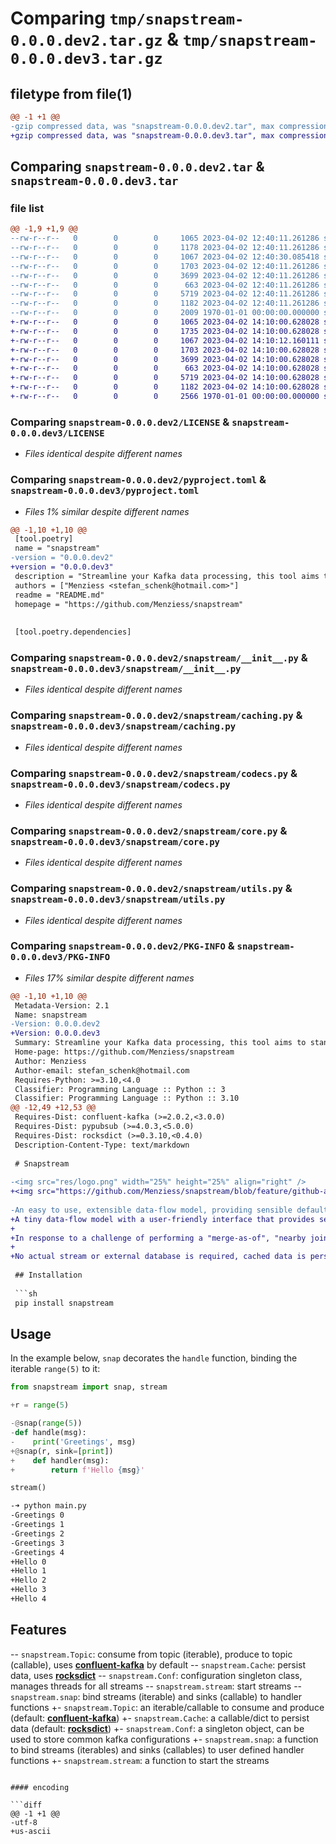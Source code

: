 # Comparing `tmp/snapstream-0.0.0.dev2.tar.gz` & `tmp/snapstream-0.0.0.dev3.tar.gz`

## filetype from file(1)

```diff
@@ -1 +1 @@
-gzip compressed data, was "snapstream-0.0.0.dev2.tar", max compression
+gzip compressed data, was "snapstream-0.0.0.dev3.tar", max compression
```

## Comparing `snapstream-0.0.0.dev2.tar` & `snapstream-0.0.0.dev3.tar`

### file list

```diff
@@ -1,9 +1,9 @@
--rw-r--r--   0        0        0     1065 2023-04-02 12:40:11.261286 snapstream-0.0.0.dev2/LICENSE
--rw-r--r--   0        0        0     1178 2023-04-02 12:40:11.261286 snapstream-0.0.0.dev2/README.md
--rw-r--r--   0        0        0     1067 2023-04-02 12:40:30.085418 snapstream-0.0.0.dev2/pyproject.toml
--rw-r--r--   0        0        0     1703 2023-04-02 12:40:11.261286 snapstream-0.0.0.dev2/snapstream/__init__.py
--rw-r--r--   0        0        0     3699 2023-04-02 12:40:11.261286 snapstream-0.0.0.dev2/snapstream/caching.py
--rw-r--r--   0        0        0      663 2023-04-02 12:40:11.261286 snapstream-0.0.0.dev2/snapstream/codecs.py
--rw-r--r--   0        0        0     5719 2023-04-02 12:40:11.261286 snapstream-0.0.0.dev2/snapstream/core.py
--rw-r--r--   0        0        0     1182 2023-04-02 12:40:11.261286 snapstream-0.0.0.dev2/snapstream/utils.py
--rw-r--r--   0        0        0     2009 1970-01-01 00:00:00.000000 snapstream-0.0.0.dev2/PKG-INFO
+-rw-r--r--   0        0        0     1065 2023-04-02 14:10:00.628028 snapstream-0.0.0.dev3/LICENSE
+-rw-r--r--   0        0        0     1735 2023-04-02 14:10:00.628028 snapstream-0.0.0.dev3/README.md
+-rw-r--r--   0        0        0     1067 2023-04-02 14:10:12.160111 snapstream-0.0.0.dev3/pyproject.toml
+-rw-r--r--   0        0        0     1703 2023-04-02 14:10:00.628028 snapstream-0.0.0.dev3/snapstream/__init__.py
+-rw-r--r--   0        0        0     3699 2023-04-02 14:10:00.628028 snapstream-0.0.0.dev3/snapstream/caching.py
+-rw-r--r--   0        0        0      663 2023-04-02 14:10:00.628028 snapstream-0.0.0.dev3/snapstream/codecs.py
+-rw-r--r--   0        0        0     5719 2023-04-02 14:10:00.628028 snapstream-0.0.0.dev3/snapstream/core.py
+-rw-r--r--   0        0        0     1182 2023-04-02 14:10:00.628028 snapstream-0.0.0.dev3/snapstream/utils.py
+-rw-r--r--   0        0        0     2566 1970-01-01 00:00:00.000000 snapstream-0.0.0.dev3/PKG-INFO
```

### Comparing `snapstream-0.0.0.dev2/LICENSE` & `snapstream-0.0.0.dev3/LICENSE`

 * *Files identical despite different names*

### Comparing `snapstream-0.0.0.dev2/pyproject.toml` & `snapstream-0.0.0.dev3/pyproject.toml`

 * *Files 1% similar despite different names*

```diff
@@ -1,10 +1,10 @@
 [tool.poetry]
 name = "snapstream"
-version = "0.0.0.dev2"
+version = "0.0.0.dev3"
 description = "Streamline your Kafka data processing, this tool aims to standardize streaming data from multiple Kafka clusters. With a pub-sub approach, multiple functions can easily subscribe to incoming messages, serialization can be specified per topic, and data is automatically processed by data sink functions."
 authors = ["Menziess <stefan_schenk@hotmail.com>"]
 readme = "README.md"
 homepage = "https://github.com/Menziess/snapstream"
 
 
 [tool.poetry.dependencies]
```

### Comparing `snapstream-0.0.0.dev2/snapstream/__init__.py` & `snapstream-0.0.0.dev3/snapstream/__init__.py`

 * *Files identical despite different names*

### Comparing `snapstream-0.0.0.dev2/snapstream/caching.py` & `snapstream-0.0.0.dev3/snapstream/caching.py`

 * *Files identical despite different names*

### Comparing `snapstream-0.0.0.dev2/snapstream/codecs.py` & `snapstream-0.0.0.dev3/snapstream/codecs.py`

 * *Files identical despite different names*

### Comparing `snapstream-0.0.0.dev2/snapstream/core.py` & `snapstream-0.0.0.dev3/snapstream/core.py`

 * *Files identical despite different names*

### Comparing `snapstream-0.0.0.dev2/snapstream/utils.py` & `snapstream-0.0.0.dev3/snapstream/utils.py`

 * *Files identical despite different names*

### Comparing `snapstream-0.0.0.dev2/PKG-INFO` & `snapstream-0.0.0.dev3/PKG-INFO`

 * *Files 17% similar despite different names*

```diff
@@ -1,10 +1,10 @@
 Metadata-Version: 2.1
 Name: snapstream
-Version: 0.0.0.dev2
+Version: 0.0.0.dev3
 Summary: Streamline your Kafka data processing, this tool aims to standardize streaming data from multiple Kafka clusters. With a pub-sub approach, multiple functions can easily subscribe to incoming messages, serialization can be specified per topic, and data is automatically processed by data sink functions.
 Home-page: https://github.com/Menziess/snapstream
 Author: Menziess
 Author-email: stefan_schenk@hotmail.com
 Requires-Python: >=3.10,<4.0
 Classifier: Programming Language :: Python :: 3
 Classifier: Programming Language :: Python :: 3.10
@@ -12,49 +12,53 @@
 Requires-Dist: confluent-kafka (>=2.0.2,<3.0.0)
 Requires-Dist: pypubsub (>=4.0.3,<5.0.0)
 Requires-Dist: rocksdict (>=0.3.10,<0.4.0)
 Description-Content-Type: text/markdown
 
 # Snapstream
 
-<img src="res/logo.png" width="25%" height="25%" align="right" />
+<img src="https://github.com/Menziess/snapstream/blob/feature/github-actions/res/logo.png?raw=true" width="25%" height="25%" align="right" />
 
-An easy to use, extensible data-flow model, providing sensible defaults to produce and consume to and from kafka, serialize/deserialize messages, and cache large amounts of data.
+A tiny data-flow model with a user-friendly interface that provides sensible defaults for Kafka integration, message serialization/deserialization, and data caching.
+
+In response to a challenge of performing a "merge-as-of", "nearby join", or "merge by key distance" operation on multiple kafka streams while reading topics from separate kafka clusters, this package was born.
+
+No actual stream or external database is required, cached data is persisted to disk using rocksdb, applications using snapstream are more inclined to be; self-contained, easy to extend, less complex, easy to test using regular iterables:
 
 ## Installation
 
 ```sh
 pip install snapstream
 ```
 
 ## Usage
 
 In the example below, `snap` decorates the `handle` function, binding the iterable `range(5)` to it:
 
 ```py
 from snapstream import snap, stream
 
+r = range(5)
 
-@snap(range(5))
-def handle(msg):
-    print('Greetings', msg)
+@snap(r, sink=[print])
+    def handler(msg):
+        return f'Hello {msg}'
 
 stream()
 ```
 
 ```sh
-➜ python main.py
-Greetings 0
-Greetings 1
-Greetings 2
-Greetings 3
-Greetings 4
+Hello 0
+Hello 1
+Hello 2
+Hello 3
+Hello 4
 ```
 
 ## Features
 
-- `snapstream.Topic`: consume from topic (iterable), produce to topic (callable), uses [**confluent-kafka**](https://docs.confluent.io/platform/current/clients/confluent-kafka-python/html/index.html) by default
-- `snapstream.Cache`: persist data, uses [**rocksdict**](https://congyuwang.github.io/RocksDict/rocksdict.html)
-- `snapstream.Conf`: configuration singleton class, manages threads for all streams
-- `snapstream.stream`: start streams
-- `snapstream.snap`: bind streams (iterable) and sinks (callable) to handler functions
+- `snapstream.Topic`: an iterable/callable to consume and produce (default: [**confluent-kafka**](https://docs.confluent.io/platform/current/clients/confluent-kafka-python/html/index.html))
+- `snapstream.Cache`: a callable/dict to persist data (default: [**rocksdict**](https://congyuwang.github.io/RocksDict/rocksdict.html))
+- `snapstream.Conf`: a singleton object, can be used to store common kafka configurations
+- `snapstream.snap`: a function to bind streams (iterables) and sinks (callables) to user defined handler functions
+- `snapstream.stream`: a function to start the streams
```

#### encoding

```diff
@@ -1 +1 @@
-utf-8
+us-ascii
```

